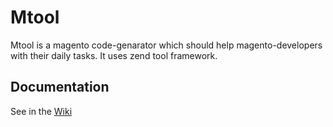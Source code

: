 Mtool
=======

Mtool is a magento code-genarator which should help magento-developers with their daily tasks. It uses zend tool framework.

Documentation
------------
See in the [Wiki](https://github.com/dankocherga/MTool/wiki)
